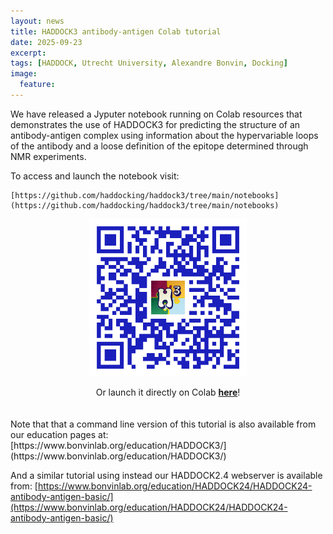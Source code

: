 ```yaml
---
layout: news
title: HADDOCK3 antibody-antigen Colab tutorial
date: 2025-09-23
excerpt:
tags: [HADDOCK, Utrecht University, Alexandre Bonvin, Docking]
image:
  feature:
---
```


We have released a Jyputer notebook running on Colab resources that demonstrates the use of HADDOCK3 for predicting the structure of an antibody-antigen complex using information about the hypervariable loops of the antibody and a loose definition of the epitope determined through NMR experiments. 

To access and launch the notebook visit:

	[https://github.com/haddocking/haddock3/tree/main/notebooks](https://github.com/haddocking/haddock3/tree/main/notebooks)
 
<center> 
<img width="50%" align="center" src="/images/posts/HADDOCK3-antibody-antigen-tutorial.png">
<br>
<br>
Or launch it directly on Colab <a href="https://colab.research.google.com/github/haddocking/haddock3/blob/main/notebooks/HADDOCK3-antibody-antigen.ipynb"><b>here</b></a>!
</center>
<br>
<br>
Note that that a command line version of this tutorial is also available from our education pages at: [https://www.bonvinlab.org/education/HADDOCK3/](https://www.bonvinlab.org/education/HADDOCK3/)

And a similar tutorial using instead our HADDOCK2.4 webserver is available from:
[https://www.bonvinlab.org/education/HADDOCK24/HADDOCK24-antibody-antigen-basic/](https://www.bonvinlab.org/education/HADDOCK24/HADDOCK24-antibody-antigen-basic/)
